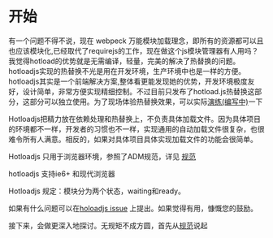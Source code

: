 # 开始

有一个问题不得不说，现在 webpeck 万能模块加载理念，即所有的资源都可以且也应该模块化,已经取代了requirejs的工作，现在做这个js模块管理器有人用吗？我觉得hotload的优势就是无需编译，轻量，完美的解决了热替换的问题。hotloadjs实现的热替换不光是用在开发环境，生产环境中也是一样的方便。 hotloadjs其实是一个前端解决方案,整体看更能发现她的优势，开发环境极度友好，设计简单，非常方便实现精细控制。不过目前只发布了hotload.js热替换这部分，这部分可以独立使用。为了现场体验热替换效果，可以实际[演练(编写中)]()一下

Hotloadjs把精力放在依赖处理和热替换上，不负责具体加载文件。因为具体项目的环境都不一样，开发者的习惯也不一样，实现通用的自动加载文件很复杂，也很难令所有人满意。相反的，如果对具体项目具体实现加载文件的功能会很简单。

Hotloadjs 只用于浏览器环境，参照了ADM规范，详见 [规范](specs.md)

hotloadjs 支持ie6+ 和现代浏览器

Hotloadjs 规定：模块分为两个状态，waiting和ready。

如果有什么问题可以在[holoadjs issue](https://github.com/duhongwei/hotloadjs/issues) 上提出。如果觉得有用，慷慨您的鼓励。

接下来，会做更深入地探讨。无规矩不成方圆，首先从[规范](specs.md)说起
